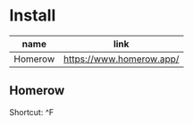 # Install

| name    | link                       |
| ------- | -------------------------- |
| Homerow | <https://www.homerow.app/> |

## Homerow

Shortcut: ^F
